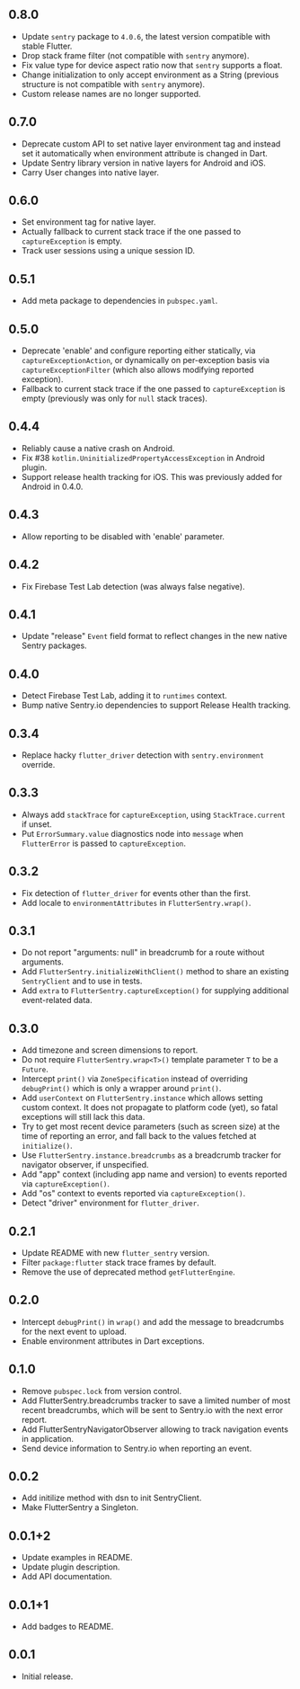 ## 0.8.0

- Update `sentry` package to `4.0.6`, the latest version compatible with stable
  Flutter.
- Drop stack frame filter (not compatible with `sentry` anymore).
- Fix value type for device aspect ratio now that `sentry` supports a float.
- Change initialization to only accept environment as a String (previous
  structure is not compatible with `sentry` anymore).
- Custom release names are no longer supported.

## 0.7.0

- Deprecate custom API to set native layer environment tag and instead set it
  automatically when environment attribute is changed in Dart.
- Update Sentry library version in native layers for Android and iOS.
- Carry User changes into native layer.

## 0.6.0

- Set environment tag for native layer.
- Actually fallback to current stack trace if the one passed to
  `captureException` is empty.
- Track user sessions using a unique session ID.

## 0.5.1

- Add meta package to dependencies in `pubspec.yaml`.

## 0.5.0

- Deprecate 'enable' and configure reporting either statically, via
  `captureExceptionAction`, or dynamically on per-exception basis via
  `captureExceptionFilter` (which also allows modifying reported exception).
- Fallback to current stack trace if the one passed to `captureException` is
  empty (previously was only for `null` stack traces).

## 0.4.4

- Reliably cause a native crash on Android.
- Fix #38 `kotlin.UninitializedPropertyAccessException` in Android plugin.
- Support release health tracking for iOS. This was previously added for Android
  in 0.4.0.

## 0.4.3

- Allow reporting to be disabled with 'enable' parameter.

## 0.4.2

- Fix Firebase Test Lab detection (was always false negative).

## 0.4.1

- Update "release" `Event` field format to reflect changes in the new native
  Sentry packages.

## 0.4.0

- Detect Firebase Test Lab, adding it to `runtimes` context.
- Bump native Sentry.io dependencies to support Release Health tracking.

## 0.3.4

- Replace hacky `flutter_driver` detection with `sentry.environment` override.

## 0.3.3

- Always add `stackTrace` for `captureException`, using `StackTrace.current` if
  unset.
- Put `ErrorSummary.value` diagnostics node into `message` when `FlutterError`
  is passed to `captureException`.

## 0.3.2

- Fix detection of `flutter_driver` for events other than the first.
- Add locale to `environmentAttributes` in `FlutterSentry.wrap()`.

## 0.3.1

- Do not report "arguments: null" in breadcrumb for a route without arguments.
- Add `FlutterSentry.initializeWithClient()` method to share an existing
  `SentryClient` and to use in tests.
- Add `extra` to `FlutterSentry.captureException()` for supplying additional
  event-related data.

## 0.3.0

- Add timezone and screen dimensions to report.
- Do not require `FlutterSentry.wrap<T>()` template parameter `T` to be a
  `Future`.
- Intercept `print()` via `ZoneSpecification` instead of overriding
  `debugPrint()` which is only a wrapper around `print()`.
- Add `userContext` on `FlutterSentry.instance` which allows setting custom
  context. It does not propagate to platform code (yet), so fatal exceptions
  will still lack this data.
- Try to get most recent device parameters (such as screen size) at the time of
  reporting an error, and fall back to the values fetched at `initialize()`.
- Use `FlutterSentry.instance.breadcrumbs` as a breadcrumb tracker for navigator
  observer, if unspecified.
- Add "app" context (including app name and version) to events reported via
  `captureException()`.
- Add "os" context to events reported via `captureException()`.
- Detect "driver" environment for `flutter_driver`.

## 0.2.1

- Update README with new `flutter_sentry` version.
- Filter `package:flutter` stack trace frames by default.
- Remove the use of deprecated method `getFlutterEngine`.

## 0.2.0

- Intercept `debugPrint()` in `wrap()` and add the message to breadcrumbs for
  the next event to upload.
- Enable environment attributes in Dart exceptions.

## 0.1.0

- Remove `pubspec.lock` from version control.
- Add FlutterSentry.breadcrumbs tracker to save a limited number of most recent
  breadcrumbs, which will be sent to Sentry.io with the next error report.
- Add FlutterSentryNavigatorObserver allowing to track navigation events in
  application.
- Send device information to Sentry.io when reporting an event.

## 0.0.2

- Add initilize method with dsn to init SentryClient.
- Make FlutterSentry a Singleton.

## 0.0.1+2

- Update examples in README.
- Update plugin description.
- Add API documentation.

## 0.0.1+1

- Add badges to README.

## 0.0.1

- Initial release.
